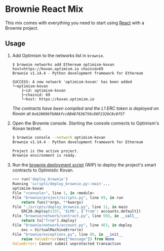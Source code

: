# Brownie React Mix

This mix comes with everything you need to start using [React](https://reactjs.org/) with a Brownie project.

## Usage

1. Add Optimism to the networks list in `brownie`.

    ```
    $ brownie networks add Ethereum optimism-kovan host=https://kovan.optimism.io chainid=69
    Brownie v1.14.4 - Python development framework for Ethereum

    SUCCESS: A new network 'optimism-kovan' has been added
    └─optimism-kovan
        ├─id: optimism-kovan
        ├─chainid: 69
        └─host: https://kovan.optimism.io
    ```

    *The contracts have been compiled and the L1 ERC token is deployed on Kovan at `0x620696fb88Afcc8B467636756cD6F232bC8c0f57`*

2. Open the Brownie console. Starting the console connects to Optimism's Kovan testnet.

    ```bash
    $ brownie console --network optimism-kovan
    Brownie v1.14.4 - Python development framework for Ethereum

    Project is the active project.
    Brownie environment is ready.
    ```

3. Run the [brownie deployment script](scripts/deploy_brownie.py) (WIP) to deploy the project's smart contracts to Optimistic Kovan.

    ```python
    >>> run('deploy_brownie')
    Running 'scripts/deploy_brownie.py::main'...
    optimism-kovan
    File "<console>", line 1, in <module>
    File "brownie/project/scripts.py", line 69, in run
        return func(*args, **kwargs)
    File "./scripts/deploy_brownie.py", line 11, in main
        ERC20.deploy(1337, 'ELMO', {'from': accounts.default})
    File "brownie/network/contract.py", line 593, in __call__
        return tx["from"].deploy(
    File "brownie/network/account.py", line 463, in deploy
        exc = VirtualMachineError(e)
    File "brownie/exceptions.py", line 85, in __init__
        raise ValueError(exc["message"]) from None
    ValueError: Cannot submit unprotected transaction
    ```

<!-- 5. While Brownie is still running, start the React app in a different terminal.

    ```bash
    # make sure to use a different terminal, not the brownie console
    cd client
    yarn start
    ```

4. Connect Metamask to the Kovan test network. In the upper right corner, click the network dropdown menu. Select `Kovan Test Network`.

5. Interact with the smart contracts using the web interface or via the Brownie console.

    ```python
    # get the newest vyper storage contract
    >>> vyper_storage = VyperStorage[-1]

    # the default sender of the transaction is the contract creator
    >>> vyper_storage.set(1337)
    ```

    Any changes to the contracts from the console should show on the website after a refresh, and vice versa.

## Ending a Session

When you close the Brownie console, the Ganache instance also terminates and the deployment artifacts are deleted.

To retain your deployment artifacts (and their functionality) you can launch Ganache yourself prior to launching Brownie. Brownie automatically attaches to the ganache instance where you can deploy the contracts. After closing Brownie, the chain and deployment artifacts will persist.

## Further Possibilities

### Testing

To run the test suite:

```bash
brownie test
```

### Deploying to a Live Network

To deploy your contracts to the mainnet or one of the test nets, first modify [`scripts/deploy.py`](`scripts/deploy.py`) to [use a funded account](https://eth-brownie.readthedocs.io/en/stable/account-management.html).

Then:

```bash
brownie run deploy --network kovan
```

Replace `kovan` with the name of the network you wish you use. You may also wish to adjust Brownie's [network settings](https://eth-brownie.readthedocs.io/en/stable/network-management.html).

For contracts deployed on a live network, the deployment information is stored permanently unless you:

* Delete or rename the contract file or
* Manually remove the `client/src/artifacts/` directory

## Resources

This mix provides a bare-bones implementation of [Create React App](https://create-react-app.dev/), configured to work with Brownie.

To get started with React and building a front-end for your dApps:

* [Rimble](https://rimble.consensys.design/) is an open-source library of React components and guides to help you make dApps. Along with components they provide guides and tutorials to help you get started.
* For more in-depth information, read the [Create React App documentation](https://create-react-app.dev/docs/getting-started)


To get started with Brownie:

* Check out the other [Brownie mixes](https://github.com/brownie-mix/) that can be used as a starting point for your own contracts. They also provide example code to help you get started.
* ["Getting Started with Brownie"](https://medium.com/@iamdefinitelyahuman/getting-started-with-brownie-part-1-9b2181f4cb99) is a good tutorial to help you familiarize yourself with Brownie
* For more in-depth information, read the [Brownie documentation](https://eth-brownie.readthedocs.io/en/stable/)


Any questions? Join our [Gitter](https://gitter.im/eth-brownie/community) channel to chat and share with others in the community. -->
